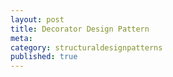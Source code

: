 ```yaml
---
layout: post
title: Decorator Design Pattern
meta: 
category: structuraldesignpatterns
published: true
---
```

